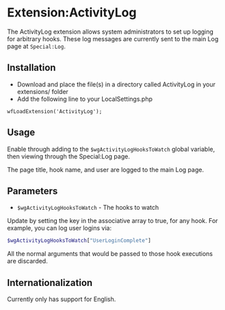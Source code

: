 # Extension:ActivityLog

The ActivityLog extension allows system administrators to set up logging for
arbitrary hooks.  These log messages are currently sent to the main Log page 
at `Special:Log`.

## Installation

* Download and place the file(s) in a directory called ActivityLog in your extensions/ folder
* Add the following line to your LocalSettings.php
```
wfLoadExtension('ActivityLog');
```

## Usage

Enable through adding to the `$wgActivityLogHooksToWatch` global variable,
then viewing through the Special:Log page.

The page title, hook name, and user are logged to the main Log page.

## Parameters

* `$wgActivityLogHooksToWatch` - The hooks to watch

Update by setting the key in the associative array to true, for any hook.
For example, you can log user logins via:

```php
$wgActivityLogHooksToWatch["UserLoginComplete"]
```

All the normal arguments that would be passed to those hook executions are
discarded.

## Internationalization

Currently only has support for English.
